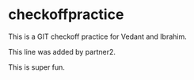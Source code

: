 # checkoffpractice

This is a GIT checkoff practice for Vedant and Ibrahim.

This line was added by partner2.

This is super fun.


